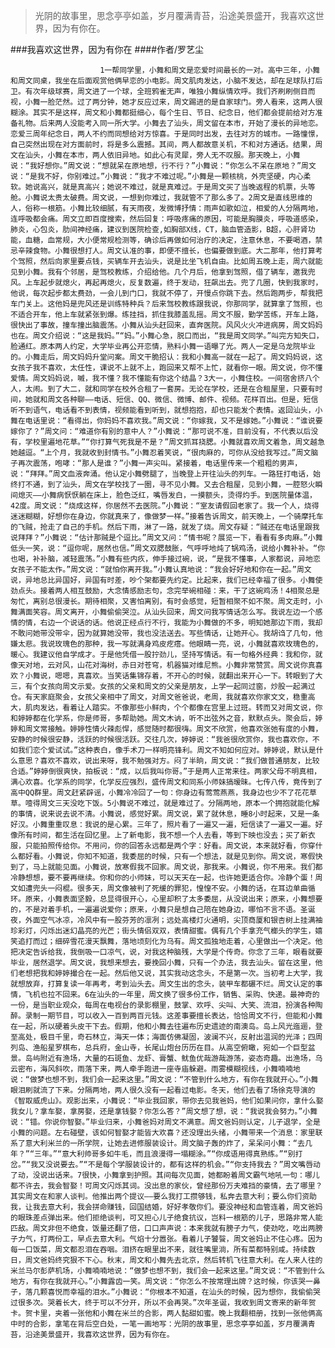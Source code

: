 > 光阴的故事里，思念亭亭如盖，岁月覆满青苔，沿途美景盛开，我喜欢这世界，因为有你在。

###我喜欢这世界，因为有你在
####作者/罗艺尘

						1一帮同学里，小舞和周文是恋爱时间最长的一对。高中三年，小舞和周文同桌，我坐在后面观赏他俩早恋的小电影。周文肌肉发达，小脑不发达，却在足球队打后卫。有次年级球赛，周文进了一个球，全班鸦雀无声，唯独小舞纵情欢呼。我们齐刷刷侧目而视，小舞一脸茫然。过了两分钟，她才反应过来，周文踢进的是自家球门。旁人看来，这两人很糊涂。其实不是这样，周文和小舞都挺细心，每个生日、节日、纪念日，他们都会提前给对方准备礼物。后来两人没能考入同一所大学。小舞去了汕头，周文留在本市，开始了漫长的异地恋。恋爱三周年纪念日，两人不约而同想给对方惊喜。于是同时出发，去往对方的城市。一路憧憬，自己突然出现在对方面前时，将是多么震撼。其间，两人都故意关机，不和对方通话。结果，周文在汕头，小舞在本市，两人依旧异地。如此心有灵犀，旁人无不叹服。那天晚上，小舞说：“我好想你。”周文说：“想就呆在原地想，行不行？”小舞说：“你怎么不呆在原地？”周文说：“是我不好，你别难过。”小舞说：“我才不难过呢。”小舞是一颗核桃，外壳坚硬，内心柔软。她说高兴，就是真高兴；她说不难过，就是真难过。于是周文买了当晚返程的机票，头等舱。小舞说太贵太破费。周文说，一想到你难过，我就管不了那么多了。2周文是直线思维的人，俗称一根筋。小舞比较细腻，有天雨夜，发微博抒情：雨声如歌如泣，相爱的人分隔两地，连呼吸都会痛。周文立即百度搜索，然后回复：呼吸疼痛的原因，可能是胸膜炎，呼吸道感染，肺炎，心包炎，肋间神经痛，建议到医院检查,如胸部X线，CT，脑血管造影，B超，心肝肾功能，血糖，血常规，大小便常规检测等，确诊后再做如何治疗的决定，注意休息，不要喝酒，禁忌辛辣食物。小舞很想打人。周文认准的事，即便不擅长，也偏要做到底。大二那年，他打算考个驾照，然后向家里要点钱，买辆车开去汕头，说是比坐飞机自由。比如周五晚上走，周六就能见到小舞。我有个邻居，是驾校教练，介绍给他。几个月后，他拿到驾照，借了辆车，邀我兜风。上车起步就熄火，再起再熄火，反复数遍，终于发动，狂飙出去。兜了几圈，快到我家时，他说，每次起步都太费劲，一会儿到门口，我就不停了，开慢点你跳下去。然后跑两步，帮我把车门关上。这他妈是兜风还是训练特种兵？后来驾校教练跟我说，你那同学，就算拿了驾照，也不适合开车，他上车就紧张到爆。练挂挡，抓住我膝盖乱摇。周文不服，勤学苦练，开车上路，很快出了事故，撞车撞出脑震荡。小舞从汕头赶回来，直奔医院。风风火火冲进病房，周文妈妈也在。周文介绍说：“这是我妈。”“妈。”小舞心急，脱口而出，“我是周文同学。”叫完方知失口，脸通红。原本两人约定，大学毕业再公开恋情，熟料小舞一语曝了光。两人一定是乌龙院毕业的。小舞走后，周文妈妈升堂问案。周文干脆招认：我和小舞高一就在一起了。周文妈妈说，这女孩子我不喜欢，太任性，课说不上就不上，跑回来又帮不上忙，就看你一眼。周文说，你不懂爱情。周文妈妈说，嘁，我不懂？我不懂能有你这个结晶？3大一，小舞住校。一间宿舍挤八个人，太闹。到了大二，就和同学在校外合租了一套房。无论在学校，还是在合租屋里，只要有时间，她就和周文各种聊——电话、短信、QQ、微信、微博、邮件、视频。花样百出。但是，短信听不到语气，电话看不到表情，视频能看到听到，就想抱抱，却也只能发个表情。返回汕头，小舞在电话里说：“看得出，你妈妈不喜欢我。”周文说：“你嫁我，又不是嫁她。”小舞说：“谁说要嫁你了？”周文问：“难道你有别的意中人？”小舞说：“那可说不准，目前没有，不代表以后没有，学校里遍地花草。”“你打算气死我是不是？”周文抓耳挠腮。小舞就喜欢周文着急，周文越急她越逗。“上个月，我就收到封情书。”小舞忍着笑说，“很肉麻的，可你从没给我写过。”周文脑子再次震荡，咆哮：“那人是谁？”小舞一声尖叫。紧接着，电话里传来一个粗粗的男声，说：“拜拜。”周文血液奔涌。他认定小舞劈腿了，当晚登上开往汕头的列车。一路狂打电话，始终打不通，到了汕头，周文在学校找了一圈，寻不见小舞。又去合租屋，见到小舞，一腔怒火瞬间熄灭——小舞病恹恹躺在床上，脸色泛红，嘴唇发白，一摸额头，烫得灼手。到医院量体温，42度。周文说：“烧成这样，你居然不去医院。”小舞说：“室友请假回老家了。我一个人，烧得迷迷糊糊，好想你在身边，你就真来了，像做梦一样。”接着告诉周文，前天晚上，一个骑摩托车的飞贼，抢走了自己的手机。然后下雨，淋了一路，就发了烧。周文存疑：“贼还在电话里跟我说拜拜？”小舞说：“估计那贼是个逗比。”周文又问：“情书呢？展览一下，看看有多肉麻。”小舞低头一笑，说：“逗你呢，居然也信。”周文双腮鼓胀，气呼呼地炖了锅鸡汤，说给小舞补补。“你也喝，补补脑，减轻震荡。”小舞有些内疚，伸手接过碗，说，“是我不懂事，人家都说，异地恋女孩子不能太作。”周文说：“就怕你离开我。”小舞认真地说：“我会好好地和你在一起。”周文说，异地总比异国好，异国有时差，吵个架都要先约定。比起来，我们已经幸福了很多。小舞使劲点头。接着两人相互鼓励，大念情感励志句，念完举碗相碰：来，干了这碗鸡汤！4相聚总是匆忙，离别总很漫长。期待相聚，又害怕离别，有时会感觉，短暂相聚不如不聚。周文走时，小舞满面笑容。周文离开，小舞偷偷哭泣。从汕头回来，周文问我写情话怎么写。我说左边一个感情的情，右边一个说话的话。他说正经点行不行，我能为小舞做的不多，明知她那边下雨，我却不敢问她带没带伞，因为就算她没带，我也没法送去。写些情话，让她开心。我胡诌了几句，他嫌太悲。我说玫瑰色的那种，我一写就满身鸡皮疙瘩。他眼睛一亮，说，小舞就喜欢玫瑰色的，暖心。我建议他自学成才。于是他凭借一股拧劲儿，坚持写情话。有一句格外经典：我和你，就像天对地，云对风，山花对海树，赤日对苍穹，机器猫对维尼熊。小舞非常赞赏。周文说你真喜欢？小舞说，嗯嗯，真喜欢。当笑话集锦存着，不开心的时候，就翻出来开心一下。转眼到了大三，有个女孩向周文示爱。女孩的父亲和周文的父亲是朋友，上学一起同过窗，炒股一起满过仓。有天家庭聚会，女孩父亲相中了周文，对周文爸爸说，老周，我就喜欢你家文文，稳重高大，肌肉发达，看着让人踏实。不像那些小鲜肉，个个都像在宫里上过班。转而又对周文说，你和婷婷都在化学系，你是师哥，多帮助她。周文木讷，听不出弦外之音，默默点头。聚会后，婷婷和周文常接触。婷婷性情火辣彪悍，感觉随时都很嗨。周文不欣赏，他喜欢张弛有度的小舞，安静的时候很安静，活跃的时候很活跃。交往几次，婷婷说：“我爸很欣赏你，我也喜欢你，不如我们恋个爱试试。”这种表白，像手术刀一样明亮锋利。周文不知如何应对。婷婷说，默认是什么意思？喜欢不喜欢，说出来呀，我不勉强对方。闷了半晌，周文说：“我们做普通朋友，比较合适。”婷婷倒很爽快，拍板说：“成，以后我叫你哥。”于是两人正常来往。两家父母不明真相，满心欢喜。化学系的同学，化学反应强烈，盛传周文和同系小师妹搞暧昧。七传八传，竟传到了高中QQ群里。周文赶紧辟谣，小舞冷冷回了一句：你身边有莺莺燕燕，我身边也少不了花花草草。噎得周文三天没吃下饭。5小舞说不难过，就是难过了。分隔两地，原本一个拥抱就能化解的事情，说来说去说不清。小舞说，感觉好累。周文说，累了就休息，睡8小时起来，又是一条好汉。小舞重重叹息：我说的是心累。三年了，照片看了一遍又一遍，短信读了一遍又一遍。好像所有时间，都生活在回忆里。上了新电影，我不想一个人去看，等到下映也没去；买了新衣服，只能拍照传给你。不用问，你的回答永远都是两个字：好看。周文说，本来就好看，你穿什么都好看。小舞说，你知不知道，我委屈的时候，只有一个想法，就是见到你。周文说，寒假快到了，马上就能见面。小舞说，放寒假我不回家。周文说，那我来。小舞说，你不用来。我们都冷静想想，要不要再继续。你和你的小师妹，可以天天在一起，也许她更适合你。冷静个蛋！周文如遭兜头一闷棍。很多天，周文像被判了死缓的罪犯，惶惶不安。小舞的话，在耳边单曲循环。原来，小舞表面坚毅，总显得很开心，心里却积了太多委屈，从没说出来；原来，小舞想要的，不是对着手机，一遍遍说爱你；原来，小舞只是想自己陪在她身边，哪怕不言不语。圣诞夜，外面空气冰凉，冷风中有一股芬芳的凛冽；远处高楼灯火通明，尖顶商厦和银杏树上挂满袖珍彩灯，闪烁出迷幻晶亮的光芒；街头情侣双双，表情甜蜜。偶有几个手拿充气榔头的学生，嬉笑追打而过；细碎雪花漫天飘舞，落地顷刻化为乌有。周文孤独地走着，心里做出一个决定。他把决定告诉给我，我倒吸一口凉气，说，对我这种脑残，大学是个传奇。你念了三年，眼看就要毕业，居然退学。周文说，我想来想去，要挽回小舞，只有一个办法，我去汕头。留在这里，他们老想把我和婷婷撮合在一起。然后他又说，其实我动这念头，不是第一次。当初考上大学，我就想放弃，打算复读一年再考，考到汕头去。周文生出的念头，装甲车都碾不烂。周文认定的事情，飞机也拉不回来。6在汕头的一年里，周文换了很多份工作，销售、采购、快递。最神奇的一份，是当职业观众，每周在电视台的录影棚里，鼓掌、欢呼、尖叫、大笑、流泪，扮演各种陶醉。录制一期节目，可以收入一百到两百元钱。这差事要擅长表达，恰恰周文不行，但能和小舞在一起，所以硬着头皮干下去。假期，他和小舞去往遍布历史遗迹的南澳岛。岛上风光迤逦，登至高处，极目千里，奇石林立，海天一体；海面仿佛凝固，波澜不兴，反射出温润的光泽；四周列岛、渔船星罗棋布，总兵府，金山寺，长尾山炮台历历在目。从高空俯瞰，宛如一个巨型盆景。岛屿附近有渔场，大量的石斑鱼、龙虾、膏蟹、鱿鱼优哉游哉游荡，姿态奇趣。出渔场，乌云密布，海风斜吹，雨落下来，两人牵手跑进一座寺庙躲避。雨雾模糊视线，小舞喃喃地说：“做梦也想不到，我们会一起来这里。”周文说：“不管到什么地方，有你在我就开心。”小舞眼泪刷就流了下来。分隔两地，两人很久没有一起看过电影。冬天，他们去看了场徐克导演的《智取威虎山》。观影出来，小舞说：“毕业我回家，带你去见我爸妈，他们如果问你，拿什么娶我女儿？拿车娶，拿房娶，还是拿钱娶？你怎么答？”周文想了想，说：“我说我会努力。”小舞说：“错。你说你智娶。”毕业归来，小舞爸妈对周文不满意。周文爸妈则认定，儿子退学，全是小舞的问题。左右碰壁，该如何智娶才能皆大欢喜？还没理出头绪，小舞带来一个消息：家里联系了意大利米兰的一所学院，让她去进修服装设计。周文脑子轰的炸了，呆呆问小舞：“去几年？”“三年。”“意大利帅哥多如牛毛，而且浪漫得一塌糊涂。”“你成语用得真熟练。”“别打岔。”“我又没说要去。”“不是每个学服装设计的，都有这样的机会。”“你支持我去？”周文嘴唇动了动，没说出话来。7很快，小舞拿到护照。其间每次见面，她都盼着周文霸气地吼一句：哪儿都不许去，我会智娶！可周文闪烁其词。没出息的家伙，曾经那份万夫难挡的豪情，去了哪里？其实周文在和家人谈判。他推出两个提议——要么我打工攒够钱，私奔去意大利；要么你们资助我，让我去意大利，我会拼命赚钱，回国结婚，好好孝敬你们。要没神经和血管连着，周文爸妈的眼珠差点弹出来。他们拒绝谈判，可又担心儿子绝食抗议，岂料一根筋的儿子，思路非常人能匹敌。周文非但不绝食，饭量还翻了倍，口口声声说：本来我就有膀子力气，使劲吃，吃出两膀子力气，打两份工，早点去意大利。气焰十分嚣张。看着儿子饕餮，周文爸妈止不住心疼。因为每一口饭菜，周文都忍泪在吞咽。泪挤在眼里出不来，就往嘴里淌，所有菜都特别咸。持续数日，周文爸妈终究狠不下心。秋末，周文和小舞先去北京，然后转机飞往意大利。在人来人往的米兰马尔彭萨机场，小舞喃喃地说：“做梦也想不到，我们会一起来这里。”周文说：“不管到什么地方，有你在我就开心。”小舞露齿一笑。周文说：“你怎么不按常理出牌？这时候，你该哭一鼻子，落几颗喜悦而幸福的泪水。”小舞说：“你根本不知道，在汕头的时候，因为想你，我偷偷哭过很多次。哭着长大，终于可以不分开，所以不会再哭。”次年圣诞，我收到周文寄来的新年贺卡。贺卡里，夹着一张他和小舞在米兰的合影，两人黏甜如蜜。晚上我翻相册，找到一张他俩高中时的合影，拿笔在背后空白处，一笔一画地写：光阴的故事里，思念亭亭如盖，岁月覆满青苔，沿途美景盛开，我喜欢这世界，因为有你在。			  		